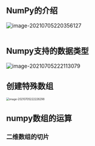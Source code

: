 

## NumPy的介绍

![image-20210705220356127](https://gitee.com/frewen1225/ImageUploader/raw/master/FreweniMacBook/20210705220356.png)



```

```



## Numpy支持的数据类型

![image-20210705222113079](https://gitee.com/frewen1225/ImageUploader/raw/master/FreweniMacBook/20210705222113.png)



## 创建特殊数组

<img src="https://gitee.com/frewen1225/ImageUploader/raw/master/FreweniMacBook/20210705222226.png" alt="image-20210705222226298" style="zoom:50%;" />



## numpy数组的运算







### 二维数组的切片



